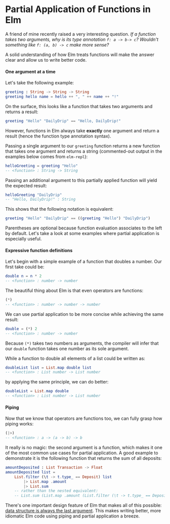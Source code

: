 # Partial Application of Functions in Elm
A friend of mine recently raised a very interesting question. _If a function
takes two arguments, why is its type annotation `f: a -> b-> c`? Wouldn't
something like `f: (a, b) -> c` make more sense?_

A solid understanding of how Elm treats functions will make the answer clear
and allow us to write better code.

#### One argument at a time
Let's take the following example:

```elm
greeting : String -> String -> String
greeting hello name = hello ++ ", " ++ name ++ "!"
```

On the surface, this looks like a function that takes two arguments and
returns a result:

```elm
greeting "Hello" "DailyDrip" == "Hello, DailyDrip!"
```

However, functions in Elm always take **exactly** one argument and return
a result (hence the function type annotation syntax).

Passing a single argument to our `greeting` function returns a new function
that takes one argument and returns a string (commented-out output in
the examples below comes from `elm-repl`):

```elm
helloGreeting = greeting "Hello"
-- <function> : String -> String
```

Passing an additional argument to this partially applied function will
yield the expected result:

```elm
helloGreeting "DailyDrip"
-- "Hello, DailyDrip!" : String
```

This shows that the following notation is equivalent:

```elm
greeting "Hello" "DailyDrip" == ((greeting "Hello") "DailyDrip")
```

Parentheses are optional because function evaluation associates to the
left by default. Let's take a look at some examples where partial
application is especially useful.

#### Expressive function definitions
Let's begin with a simple example of a function that doubles a number.
Our first take could be:

```elm
double n = n * 2
-- <function> : number -> number
```

The beautiful thing about Elm is that even operators are functions:

```elm
(*)
-- <function> : number -> number -> number
```

We can use partial application to be more concise while achieving
the same result:

```elm
double = (*) 2
-- <function> : number -> number
```

Because `(*)` takes two numbers as arguments, the compiler will infer that
our `double` function takes one number as its sole argument.

While a function to double all elements of a list could be written as:

```elm
doubleList list = List.map double list
-- <function> : List number -> List number
```

by applying the same principle, we can do better:

```elm
doubleList = List.map double
-- <function> : List number -> List number
```

#### Piping
Now that we know that operators are functions too, we can fully
grasp how piping works:

```elm
(|>)
-- <function> : a -> (a -> b) -> b
```

It really is no magic: the second argument is a function, which makes it
one of the most common use cases for partial application. A good example to
demonstrate it is the following function that returns the sum of all deposits:

```elm
amountDeposited : List Transaction -> Float
amountDeposited list =
    List.filter (\t -> t.type_ == Deposit) list
        |> List.map .amount
        |> List.sum
    -- rather than the nested equivalent:
    -- List.sum (List.map .amount (List.filter (\t -> t.type_ == Deposit) list))
```

There's one important design feature of Elm that makes all of this possible:
[data structure is always the last argument](http://package.elm-lang.org/help/design-guidelines#the-data-structure-is-always-the-last-argument).
This makes writing better, more idiomatic Elm code using piping
and partial application a breeze.
